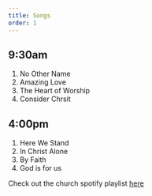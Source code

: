 ```yaml
---
title: Songs
order: 1
---
```


## 9:30am
1. No Other Name
2. Amazing Love
3. The Heart of Worship
4. Consider Chrsit
   
## 4:00pm
1. Here We Stand
2. In Christ Alone
3. By Faith
4. God is for us

Check out the church spotify playlist [here](https://open.spotify.com/playlist/3gh0ZKXkJBDbNEnZqJJDXj?si=0908aa3f87544643)

